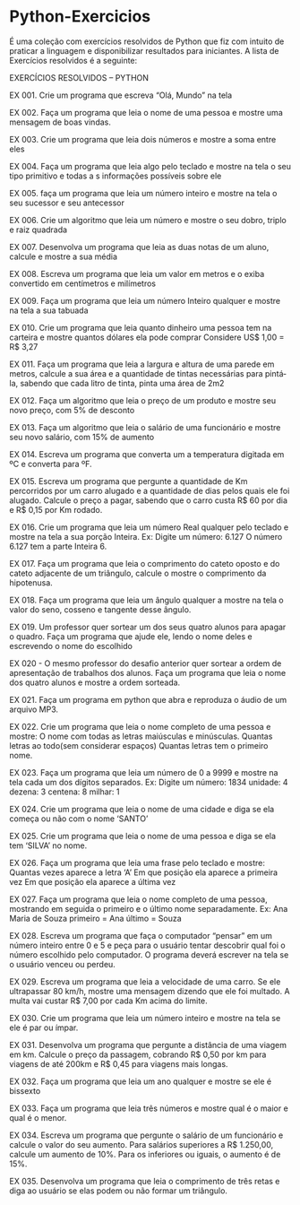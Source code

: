# Python-Exercicios
É uma coleção com exercícios resolvidos de Python que fiz com intuito de praticar a linguagem e disponibilizar resultados para iniciantes.
 A lista de Exercícios resolvidos é a seguinte:
 
 EXERCÍCIOS RESOLVIDOS – PYTHON

EX 001. Crie um programa que escreva “Olá, Mundo” na tela

EX 002. Faça um programa que leia o nome de uma pessoa e mostre uma mensagem de boas vindas.

EX 003. Crie um programa que leia dois números e mostre a soma entre eles

EX 004. Faça um programa que leia algo pelo teclado e mostre na tela o seu tipo primitivo e todas a s informações possíveis sobre ele

EX 005. faça um programa que leia um número inteiro e mostre na tela o seu sucessor e seu antecessor

EX 006. Crie um algoritmo que leia um número e mostre o seu dobro, triplo e raiz quadrada

EX 007. Desenvolva um programa que leia as duas notas de um aluno, calcule e mostre a sua média

EX 008. Escreva um programa que leia um valor em metros e o exiba convertido em centímetros e milímetros

EX 009. Faça um programa que leia um número Inteiro qualquer e mostre na tela a sua tabuada

EX 010. Crie um programa que leia quanto dinheiro uma pessoa tem na carteira e mostre quantos dólares ela pode comprar Considere US$ 1,00 = R$ 3,27

EX 011. Faça um programa que leia a largura e altura de uma parede em metros, calcule a sua área e a quantidade de tintas necessárias para pintá­la, sabendo que cada litro de tinta, pinta uma área de 2m2

EX 012. Faça um algoritmo que leia o preço de um produto e mostre seu novo preço, com 5% de desconto

EX 013. Faça um algoritmo que leia o salário de uma funcionário e mostre seu novo salário, com 15% de aumento

EX 014. Escreva um programa que converta um a temperatura digitada em ºC e converta para ºF.

EX 015. Escreva um programa que pergunte a quantidade de Km percorridos por um carro alugado e a quantidade de dias pelos quais ele foi alugado. Calcule o preço a pagar, sabendo que o carro custa R$ 60 por dia e R$ 0,15 por Km rodado.

EX 016. Crie um programa que leia um número Real qualquer pelo teclado e mostre na tela a sua porção Inteira. Ex: Digite um número: 6.127 O número 6.127 tem a parte Inteira 6.

EX 017. Faça um programa que leia o comprimento do cateto oposto e do cateto adjacente de um triângulo, calcule o mostre o comprimento da hipotenusa.

EX 018. Faça um programa que leia um ângulo qualquer a mostre na tela o valor do seno, cosseno e tangente desse ângulo.

EX 019. Um professor quer sortear um dos seus quatro alunos para apagar o quadro.  Faça um programa que ajude ele, lendo o nome deles e escrevendo o nome do escolhido 

EX 020 - O mesmo professor do desafio anterior quer sortear a ordem de apresentação de trabalhos dos alunos. Faça um programa que leia o nome dos quatro alunos e mostre a ordem sorteada.

EX 021. Faça um programa em python que abra e reproduza o áudio de um arquivo MP3.

EX 022. Crie um programa que leia o nome completo de uma pessoa e mostre: O nome com todas as letras maiúsculas e minúsculas. Quantas letras ao todo(sem considerar espaços) Quantas letras tem o primeiro nome.

EX 023. Faça um programa que leia um número de 0 a 9999 e mostre na tela cada um dos dígitos separados. Ex: Digite um número: 1834 unidade: 4 dezena: 3 centena: 8 milhar: 1

EX 024. Crie um programa que leia o nome de uma cidade e diga se ela começa ou não com o nome ‘SANTO’

EX 025. Crie um programa que leia o nome de uma pessoa e diga se ela tem ‘SILVA’ no nome.

EX 026. Faça um programa que leia uma frase pelo teclado e mostre: Quantas vezes aparece a letra ‘A’ Em que posição ela aparece a primeira vez Em que posição ela aparece a última vez

EX 027. Faça um programa que leia o nome completo de uma pessoa, mostrando em seguida o primeiro e o último nome separadamente. Ex: Ana Maria de Souza primeiro = Ana último = Souza

EX 028. Escreva um programa que faça o computador “pensar” em um número inteiro entre 0 e 5 e peça para o usuário tentar descobrir qual foi o número escolhido pelo computador. O programa deverá escrever na tela se o usuário venceu ou perdeu.

EX 029. Escreva um programa que leia a velocidade de uma carro. Se ele ultrapassar 80 km/h, mostre uma mensagem dizendo que ele foi multado. A multa vai custar R$ 7,00 por cada Km acima do limite.

EX 030. Crie um programa que leia um número inteiro e mostre na tela se ele é par ou ímpar.

EX 031. Desenvolva um programa que pergunte a distância de uma viagem em km. Calcule o preço da passagem, cobrando R$ 0,50 por km para viagens de até 200km e R$ 0,45 para viagens mais longas.

EX 032. Faça um programa que leia um ano qualquer e mostre se ele é bissexto

EX 033. Faça um programa que leia três números e mostre qual é o maior e qual é o menor.

EX 034. Escreva um programa que pergunte o salário de um funcionário e calcule o valor do seu aumento. Para salários superiores a R$ 1.250,00, calcule um aumento de 10%. Para os inferiores ou iguais, o aumento é de 15%.

EX 035. Desenvolva um programa que leia o comprimento de três retas e diga ao usuário se elas podem ou não formar um triângulo.
